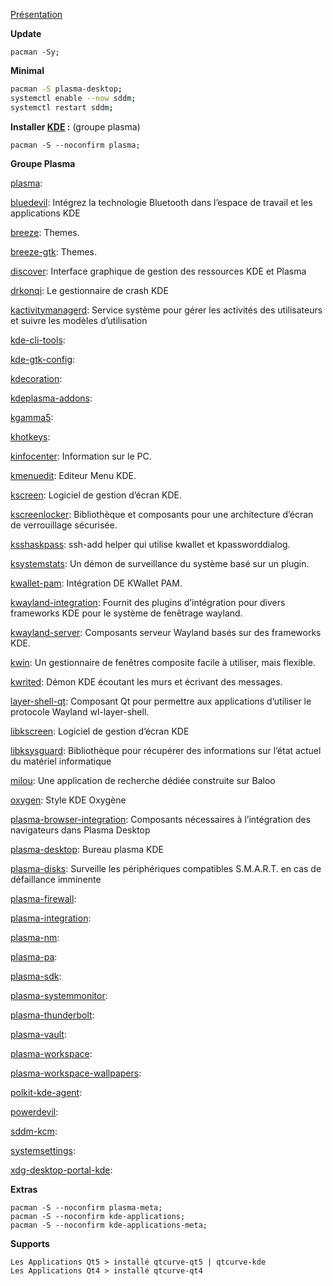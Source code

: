 [Présentation](https://kde.org/plasma-desktop/)

**Update**
```
pacman -Sy;
```


**Minimal**
```bash
pacman -S plasma-desktop;
systemctl enable --now sddm;
systemctl restart sddm;
```



**Installer [KDE](https://wiki.archlinux.fr/KDE) :** (groupe plasma)
```
pacman -S --noconfirm plasma;
```

**Groupe Plasma**

[plasma](): 

[bluedevil](https://archlinux.org/packages/extra/x86_64/bluedevil/): Intégrez la technologie Bluetooth dans l’espace de travail et les applications KDE

[breeze](https://archlinux.org/packages/kde-unstable/x86_64/breeze/): Themes.

[breeze-gtk](https://archlinux.org/packages/extra/any/breeze-gtk/): Themes.

[discover](https://archlinux.org/packages/extra/x86_64/discover/): Interface graphique de gestion des ressources KDE et Plasma

[drkonqi](https://archlinux.org/packages/extra/x86_64/drkonqi/): Le gestionnaire de crash KDE

[kactivitymanagerd](https://archlinux.org/packages/extra/x86_64/kactivitymanagerd/): Service système pour gérer les activités des utilisateurs et suivre les modèles d’utilisation

[kde-cli-tools](https://archlinux.org/packages/extra/x86_64/kde-cli-tools/): 

[kde-gtk-config](https://archlinux.org/packages/extra/x86_64/kde-gtk-config/): 

[kdecoration](https://archlinux.org/packages/extra/x86_64/kdecoration/): 

[kdeplasma-addons](https://archlinux.org/packages/extra/x86_64/kdeplasma-addons/): 

[kgamma5](https://archlinux.org/packages/extra/x86_64/kgamma5/): 

[khotkeys](https://archlinux.org/packages/extra/x86_64/khotkeys/): 

[kinfocenter](https://archlinux.org/packages/extra/x86_64/kinfocenter/): Information sur le PC.

[kmenuedit](https://archlinux.org/packages/extra/x86_64/kmenuedit/): Editeur Menu KDE.

[kscreen](https://archlinux.org/packages/extra/x86_64/kscreen/): Logiciel de gestion d’écran KDE.

[kscreenlocker](https://archlinux.org/packages/extra/x86_64/kscreenlocker/): Bibliothèque et composants pour une architecture d’écran de verrouillage sécurisée.

[ksshaskpass](https://archlinux.org/packages/extra/x86_64/ksshaskpass/): ssh-add helper qui utilise kwallet et kpassworddialog.

[ksystemstats](https://archlinux.org/packages/extra/x86_64/ksystemstats/): Un démon de surveillance du système basé sur un plugin.

[kwallet-pam](https://archlinux.org/packages/extra/x86_64/kwallet-pam/): Intégration DE KWallet PAM.

[kwayland-integration](https://archlinux.org/packages/extra/x86_64/kwayland-integration/): Fournit des plugins d’intégration pour divers frameworks KDE pour le système de fenêtrage wayland.

[kwayland-server](https://archlinux.org/packages/extra/x86_64/kwayland-server/): Composants serveur Wayland basés sur des frameworks KDE.

[kwin](https://archlinux.org/packages/extra/x86_64/kwin/): Un gestionnaire de fenêtres composite facile à utiliser, mais flexible.

[kwrited](https://archlinux.org/packages/extra/x86_64/kwrited/): Démon KDE écoutant les murs et écrivant des messages.

[layer-shell-qt](https://archlinux.org/packages/extra/x86_64/layer-shell-qt/): Composant Qt pour permettre aux applications d’utiliser le protocole Wayland wl-layer-shell.

[libkscreen](https://archlinux.org/packages/extra/x86_64/libkscreen/): Logiciel de gestion d’écran KDE

[libksysguard](https://archlinux.org/packages/extra/x86_64/libksysguard/): Bibliothèque pour récupérer des informations sur l’état actuel du matériel informatique

[milou](https://archlinux.org/packages/extra/x86_64/milou/): Une application de recherche dédiée construite sur Baloo

[oxygen](https://archlinux.org/packages/extra/x86_64/oxygen/): Style KDE Oxygène

[plasma-browser-integration](https://archlinux.org/packages/extra/x86_64/plasma-browser-integration/): Composants nécessaires à l’intégration des navigateurs dans Plasma Desktop

[plasma-desktop](https://archlinux.org/packages/extra/x86_64/plasma-desktop/): Bureau plasma KDE

[plasma-disks](https://archlinux.org/packages/extra/x86_64/plasma-disks/): Surveille les périphériques compatibles S.M.A.R.T. en cas de défaillance imminente

[plasma-firewall](): 

[plasma-integration](): 

[plasma-nm](): 

[plasma-pa](): 

[plasma-sdk](): 

[plasma-systemmonitor](): 

[plasma-thunderbolt](): 

[plasma-vault](): 

[plasma-workspace](): 

[plasma-workspace-wallpapers](): 

[polkit-kde-agent](): 

[powerdevil](): 

[sddm-kcm](): 

[systemsettings](): 

[xdg-desktop-portal-kde](): 



**Extras**
```
pacman -S --noconfirm plasma-meta;
pacman -S --noconfirm kde-applications;
pacman -S --noconfirm kde-applications-meta;
```

**Supports**
```
Les Applications Qt5 > installé qtcurve-qt5 | qtcurve-kde 
Les Applications Qt4 > installé qtcurve-qt4
```
